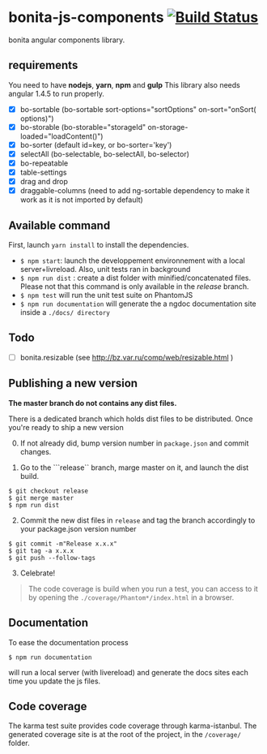 bonita-js-components [![Build Status](https://travis-ci.org/bonitasoft/bonita-js-components.svg?branch=ag_dragdrop)](https://travis-ci.org/bonitasoft/bonita-js-components)
====================

bonita angular components library.

## requirements


You need to have __nodejs__, __yarn__, __npm__ and __gulp__
This library also needs angular 1.4.5 to run properly.

 - [x] bo-sortable (bo-sortable sort-options="sortOptions" on-sort="onSort( options)")
 - [x] bo-storable (bo-storable="storageId" on-storage-loaded="loadContent()")
 - [x] bo-sorter (default id=key, or bo-sorter='key')
 - [x] selectAll (bo-selectable, bo-selectAll, bo-selector)
 - [x] bo-repeatable
 - [x] table-settings 
 - [x] drag and drop
 - [x] draggable-columns (need to add ng-sortable dependency to make it work as it is not imported by default)

## Available command

First, launch ``yarn install`` to install the dependencies.
- ``$ npm start``: launch the developpement environnement with a local server+livreload. Also, unit tests ran in background
- ``$ npm run dist`` : create a dist folder with minified/concatenated files. Please not that this command is only available in the _release_ branch.
- ``$ npm test`` will run the unit test suite on PhantomJS
- ``$ npm run documentation`` will generate the a ngdoc documentation site inside a ``./docs/ directory``
 
## Todo

 - [ ] bonita.resizable (see http://bz.var.ru/comp/web/resizable.html )

## Publishing a new version

**The master branch do not contains any dist files.**

There is a dedicated branch which holds dist files to be distributed. Once you're ready to ship a new version

0. If not already did, bump version number in ``package.json`` and commit changes.

1. Go to the ```release`` branch, marge master on it, and launch the dist build.
```console
$ git checkout release
$ git merge master
$ npm run dist
```

2. Commit the new dist files in ``release`` and tag the branch accordingly to your package.json version number
```console
$ git commit -m"Release x.x.x"
$ git tag -a x.x.x
$ git push --follow-tags
```

3. Celebrate!

> The code coverage is build when you run a test, you can access to it by opening the `./coverage/Phantom*/index.html` in a browser.

## Documentation
To ease the documentation process
```console
$ npm run documentation
```
will run a local server (with livereload) and generate the docs sites each time you update the js files.

## Code coverage
The karma test suite provides code coverage through karma-istanbul. The generated coverage site is at the root of the project, in the ``/coverage/`` folder.
